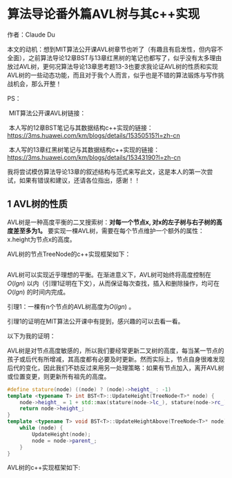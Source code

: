 # 算法导论番外篇AVL树与其c++实现

作者：Claude Du

本文的动机：想到MIT算法公开课AVL树章节也听了（有趣且有启发性，但内容不全面），之前算法导论12章BST与13章红黑树的笔记也都写了，似乎没有太多理由放过AVL树，更何况算法导论13章思考题13-3也要求我论证AVL树的性质和实现AVL树的一些动态功能，而且对于我个人而言，似乎也是不错的算法锻炼与写作挑战机会，那么开整！

PS：

​		MIT算法公开课AVL树链接：

​		本人写的12章BST笔记与其数据结构c++实现的链接：https://3ms.huawei.com/km/blogs/details/15350515?l=zh-cn

​		本人写的13章红黑树笔记与其数据结构c++实现的链接：https://3ms.huawei.com/km/blogs/details/15343190?l=zh-cn

我将尝试模仿算法导论13章的叙述结构与范式来写此文，这是本人的第一次尝试，如果有错误和建议，还请各位指出，感谢！！

## 1 AVL树的性质

AVL树是一种高度平衡的二叉搜索树：**对每一个节点x, 对x的左子树与右子树的高度差至多为1。** 要实现一棵AVL树，需要在每个节点维护一个额外的属性：x.height为节点x的高度。

AVL树的节点TreeNode的c++实现框架如下：

```c++

```

AVL树可以实现近乎理想的平衡。在渐进意义下，AVL树可始终将高度控制在 $O(lgn)$ 以内（引理1证明在下文），从而保证每次查找，插入和删除操作，均可在 $O(lgn)$ 的时间内完成。

引理1：一棵有n个节点的AVL树高度为$O(lgn)$ 。

引理1的证明在MIT算法公开课中有提到，感兴趣的可以去看一看。

以下为我的证明：



AVL树是对节点高度敏感的，所以我们要经常更新二叉树的高度，每当某一节点的孩子或后代有所增减，其高度都有必要及时更新。然而实际上，节点自身很难发现后代的变化，因此我们不妨反过来用另一处理策略：如果有节点加入，离开AVL树或位置变更，则更新所有祖先的高度。

```c++
#define stature(node) ((node) ? (node)->height_ : -1)
template <typename T> int BST<T>::UpdateHeight(TreeNode<T>* node) {
    node->height_ = 1 + std::max(stature(node->lc_), stature(node->rc_));
    return node->height_;
}
template <typename T> void BST<T>::UpdateHeightAbove(TreeNode<T>* node) {
    while (node) {
        UpdateHeight(node);
        node = node->parent_;
    }
}
```

AVL树的c++实现框架如下:

```c++

```

